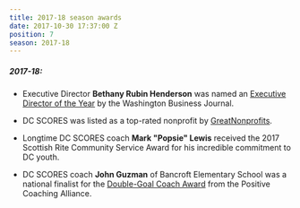 ```yaml
---
title: 2017-18 season awards
date: 2017-10-30 17:37:00 Z
position: 7
season: 2017-18
---
```


##### **2017-18**:

* Executive Director **Bethany Rubin Henderson** was named an [Executive Director of the Year](http://bit.ly/HendersonWBJ) by the Washington Business Journal. 

* DC SCORES was listed as a top-rated nonprofit by [GreatNonprofits](http://greatnonprofits.org/org/dc-scores).

* Longtime DC SCORES coach **Mark "Popsie" Lewis** received the 2017 Scottish Rite Community Service Award for his incredible commitment to DC youth.

* DC SCORES coach **John Guzman** of Bancroft Elementary School was a national finalist for the [Double-Goal Coach Award](https://positivecoach.org/the-pca-blog/2018-double-goal-coach-award-national-finalists/) from the Positive Coaching Alliance.